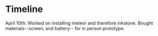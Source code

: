 
# Timeline

April 10th: Worked on installing meteor and therefore inkstone. Bought materials--screen, and battery-- for in person prototype.

